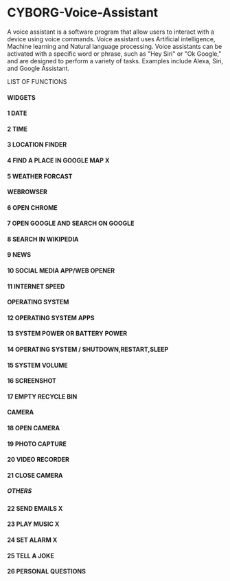# CYBORG-Voice-Assistant
A voice assistant is a software program that allow users to interact with a device using voice commands. Voice assistant uses Artificial intelligence, Machine learning and Natural language processing. Voice assistants can be activated with a specific word or phrase, such as "Hey Siri" or "Ok Google," and are designed to perform a variety of tasks. Examples include Alexa, Siri, and Google Assistant.

LIST OF FUNCTIONS
#### WIDGETS
#### 1 DATE 
#### 2 TIME 
#### 3 LOCATION FINDER
#### 4 FIND A PLACE IN GOOGLE MAP X
#### 5 WEATHER FORCAST 

#### WEBROWSER
#### 6 OPEN CHROME 
#### 7 OPEN GOOGLE AND SEARCH ON GOOGLE
#### 8 SEARCH IN WIKIPEDIA
#### 9 NEWS
#### 10 SOCIAL MEDIA APP/WEB OPENER
#### 11 INTERNET SPEED 

#### OPERATING SYSTEM
#### 12 OPERATING SYSTEM APPS
#### 13 SYSTEM POWER OR BATTERY POWER
#### 14 OPERATING SYSTEM / SHUTDOWN,RESTART,SLEEP
#### 15 SYSTEM VOLUME 
#### 16 SCREENSHOT
#### 17 EMPTY RECYCLE BIN

#### CAMERA
#### 18 OPEN CAMERA
#### 19 PHOTO CAPTURE
#### 20 VIDEO RECORDER 
#### 21 CLOSE CAMERA

##### OTHERS
#### 22 SEND EMAILS X
#### 23 PLAY MUSIC X
#### 24 SET ALARM X
#### 25 TELL A JOKE 
#### 26 PERSONAL QUESTIONS
